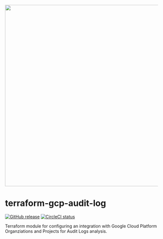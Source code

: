 <a href="https://lacework.com"><img src="https://techally-content.s3-us-west-1.amazonaws.com/public-content/lacework_logo_full.png" width="600"></a>

# terraform-gcp-audit-log

[![GitHub release](https://img.shields.io/github/release/lacework/terraform-gcp-audit-log.svg)](https://github.com/lacework/terraform-gcp-audit-log/releases/)
[![CircleCI status](https://circleci.com/gh/lacework/terraform-gcp-audit-log.svg?style=shield)](https://circleci.com/gh/lacework/terraform-gcp-audit-log)

Terraform module for configuring an integration with Google Cloud Platform Organziations and Projects for Audit Logs analysis.
